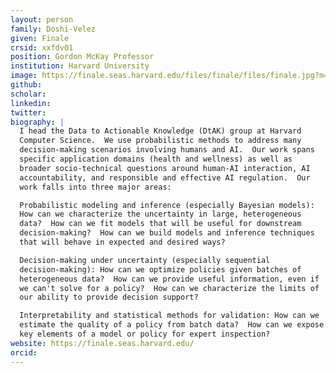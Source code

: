 ```yaml
---
layout: person
family: Doshi-Velez
given: Finale
crsid: xxfdv01
position: Gordon McKay Professor
institution: Harvard University
image: https://finale.seas.harvard.edu/files/finale/files/finale.jpg?m=1626892486
github: 
scholar: 
linkedin: 
twitter: 
biography: |
  I head the Data to Actionable Knowledge (DtAK) group at Harvard
  Computer Science.  We use probabilistic methods to address many
  decision-making scenarios involving humans and AI.  Our work spans
  specific application domains (health and wellness) as well as
  broader socio-technical questions around human-AI interaction, AI
  accountability, and responsible and effective AI regulation.  Our
  work falls into three major areas:

  Probabilistic modeling and inference (especially Bayesian models):
  How can we characterize the uncertainty in large, heterogeneous
  data?  How can we fit models that will be useful for downstream
  decision-making?  How can we build models and inference techniques
  that will behave in expected and desired ways?

  Decision-making under uncertainty (especially sequential
  decision-making): How can we optimize policies given batches of
  heterogeneous data?  How can we provide useful information, even if
  we can't solve for a policy?  How can we characterize the limits of
  our ability to provide decision support?

  Interpretability and statistical methods for validation: How can we
  estimate the quality of a policy from batch data?  How can we expose
  key elements of a model or policy for expert inspection?
website: https://finale.seas.harvard.edu/
orcid: 
---
```

